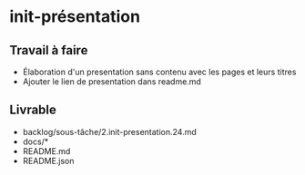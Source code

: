 # init-présentation

## Travail à faire
- Élaboration d'un presentation sans contenu avec les pages et leurs titres
- Ajouter le lien de presentation dans readme.md

## Livrable

- backlog/sous-tâche/2.init-presentation.24.md
- docs/*
- README.md
- README.json
